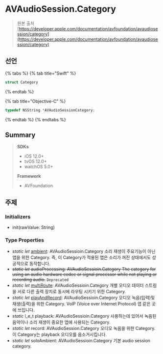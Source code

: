 # AVAudioSession.Category

> 원본 출처  
> [https://developer.apple.com/documentation/avfoundation/avaudiosession/category](https://developer.apple.com/documentation/avfoundation/avaudiosession/category)

## 선언

{% tabs %}
{% tab title="Swift" %}
```swift
struct Category
```
{% endtab %}

{% tab title="Objective-C" %}
```objectivec
typedef NSString *AVAudioSessionCategory;
```
{% endtab %}
{% endtabs %}

## Summary

> **SDKs**
>
> * iOS 12.0+
> * tvOS 12.0+
> * watchOS 5.0+
>
> **Framework**
>
> * AVFoundation

## 주제

### Initializers

* init\(rawValue: String\)

### Type Properties

* _static_ _let_ [ambient](ambient.md): AVAudioSessioin.Category 소리 재생이 주요기능이 아닌 앱을 위한 Category. 즉, 이 Category가 적용된 앱은 소리가 꺼진 상태에서도 성공적으로 동작합니다.
* ~~_static_ _let_ audioProcessing: AVAudioSessioin.Category The category for using an audio hardware codec or signal processor while not playing or recording audio.~~ `Deprecated`
* _static_ _let_ [multiRoute](untitled.md): AVAudioSessioin.Category 개별 오디오 데이터 스트림을 서로 다른 출력 장치로 동시에 라우팅 시키기 위한 Category.
* _static_ _let_ [playAndRecord](playandrecord.md): AVAudioSessioin.Category 오디오 녹음\(입력\)및 재생\(출력\)을 위한 Category. VoIP \(Voice over Internet Protocol\) 앱 같은 곳에 쓰입니다.
* _static_ l_e_t playback: AVAudioSessioin.Category 사용하는데 있어서 녹음된 음악이나 소리 재생이 중요한 앱에 사용되는 Category.
* _static_ _let_ record: AVAudioSession.Category 오디오 녹음을 위한 Category. 이 Category는 playback 오디오를 음소거시킵니다.
* _static_ _let_ soloAmbient: AVAudioSessioin.Category 기본 audio session category.



